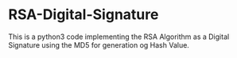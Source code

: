 # RSA-Digital-Signature
This is a python3 code implementing the RSA Algorithm as a Digital Signature using the MD5 for generation og Hash Value.  
